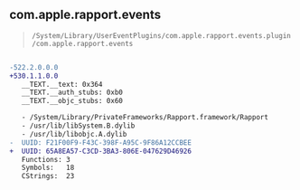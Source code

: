 ## com.apple.rapport.events

> `/System/Library/UserEventPlugins/com.apple.rapport.events.plugin/com.apple.rapport.events`

```diff

-522.2.0.0.0
+530.1.1.0.0
   __TEXT.__text: 0x364
   __TEXT.__auth_stubs: 0xb0
   __TEXT.__objc_stubs: 0x60

   - /System/Library/PrivateFrameworks/Rapport.framework/Rapport
   - /usr/lib/libSystem.B.dylib
   - /usr/lib/libobjc.A.dylib
-  UUID: F21F00F9-F43C-398F-A95C-9F86A12CCBEE
+  UUID: 65A8EA57-C3CD-3BA3-806E-047629D46926
   Functions: 3
   Symbols:   18
   CStrings:  23

```
